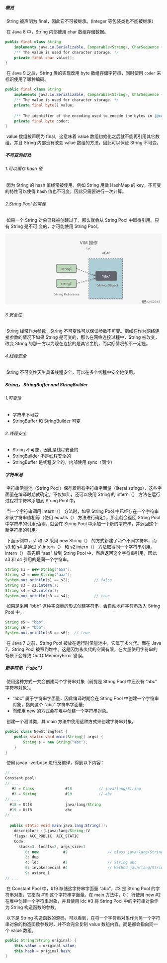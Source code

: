 ##### 概览

​	String 被声明为 final，因此它不可被继承。(Integer 等包装类也不能被继承）

​	在 Java 8 中，String 内部使用 char 数组存储数据。

```java
public final class String
    implements java.io.Serializable, Comparable<String>, CharSequence {
    /** The value is used for character storage. */
    private final char value[];
}
```

​	在 Java 9 之后，String 类的实现改用 byte 数组存储字符串，同时使用 `coder` 来标识使用了哪种编码。

```java
public final class String
    implements java.io.Serializable, Comparable<String>, CharSequence {
    /** The value is used for character storage. */
    private final byte[] value;

    /** The identifier of the encoding used to encode the bytes in {@code value}. */
    private final byte coder;
}
```

​	value 数组被声明为 final，这意味着 value 数组初始化之后就不能再引用其它数组。并且 String 内部没有改变 value 数组的方法，因此可以保证 String 不可变。

##### 不可变的好处

###### 	1.可以缓存 hash 值

​	因为 String 的 hash 值经常被使用，例如 String 用做 HashMap 的 key。不可变的特性可以使得 	hash 值也不可变，因此只需要进行一次计算。

###### 	2.String Pool 的需要

​	如果一个 String 对象已经被创建过了，那么就会从 String Pool 中取得引用。只有 String 是不可	变的，才可能使用 String Pool。


![string1](String.assets/string1.png)


###### 3.安全性

​	String 经常作为参数，String 不可变性可以保证参数不可变。例如在作为网络连接参数的情况下如果 String 是可变的，那么在网络连接过程中，String 被改变，改变 String 的那一方以为现在连接的是其它主机，而实际情况却不一定是。

###### 4.线程安全

​	String 不可变性天生具备线程安全，可以在多个线程中安全地使用。

##### String， StringBuffer and StringBuilder

###### 1.可变性

- 字符串不可变
- StringBuffer 和 StringBuilder 可变

###### 2.线程安全

- String 不可变，因此是线程安全的
- StringBuilder 不是线程安全的
- StringBuffer 是线程安全的，内部使用 sync（同步）

##### 字符串池

​	字符串常量池（String Pool）保存着所有字符串字面量（literal strings），这些字面量在编译时期就确定。不仅如此，还可以使用 String 的 intern（） 方法在运行过程将字符串添加到 String Pool 中。

​	当一个字符串调用 intern（） 方法时，如果 String Pool 中已经存在一个字符串和该字符串值相等（使用 equals（） 方法进行确定），那么就会返回 String Pool 中字符串的引用;否则，就会在 String Pool 中添加一个新的字符串，并返回这个新字符串的引用。

​	下面示例中，s1 和 s2 采用 new String（） 的方式新建了两个不同字符串，而 s3 和 s4 是通过 s1.intern（） 和 s2.intern（） 方法取得同一个字符串引用。intern（） 首先把 “aaa” 放到 String Pool 中，然后返回这个字符串引用，因此 s3 和 s4 引用的是同一个字符串。

```java
String s1 = new String("aaa");
String s2 = new String("aaa");
System.out.println(s1 == s2);           // false
String s3 = s1.intern();
String s4 = s2.intern();
System.out.println(s3 == s4);           // true
```

​	如果是采用 “bbb” 这种字面量的形式创建字符串，会自动地将字符串放入 String Pool 中。

```java
String s5 = "bbb";
String s6 = "bbb";
System.out.println(s5 == s6);  // true
```

​	在 Java 7 之前，String Pool 被放在运行时常量池中，它属于永久代。而在 Java 7，String Pool 被移到堆中。这是因为永久代的空间有限，在大量使用字符串的场景下会导致 OutOfMemoryError 错误。

##### 新字符串（“abc”）

​	使用这种方式一共会创建两个字符串对象（前提是 String Pool 中还没有 “abc” 字符串对象）。

- “abc” 属于字符串字面量，因此编译时期会在 String Pool 中创建一个字符串对象，指向这个 “abc” 字符串字面量;
- 而使用 new 的方式会在堆中创建一个字符串对象。

​	创建一个测试类，其 main 方法中使用这种方式来创建字符串对象。

```java
public class NewStringTest {
    public static void main(String[] args) {
        String s = new String("abc");
    }
}
```

​	使用 javap -verbose 进行反编译，得到以下内容：

```java
// ...
Constant pool:
// ...
   #2 = Class              #18            // java/lang/String
   #3 = String             #19            // abc
// ...
  #18 = Utf8               java/lang/String
  #19 = Utf8               abc
// ...

  public static void main(java.lang.String[]);
    descriptor: ([Ljava/lang/String;)V
    flags: ACC_PUBLIC, ACC_STATIC
    Code:
      stack=3, locals=2, args_size=1
         0: new           #2                  // class java/lang/String
         3: dup
         4: ldc           #3                  // String abc
         6: invokespecial #4                  // Method java/lang/String."<init>":(Ljava/lang/String;)V
         9: astore_1
// ...
```

​	在 Constant Pool 中，#19 存储这字符串字面量 “abc”，#3 是 String Pool 的字符串对象，它指向 #19 这个字符串字面量。在 main 方法中，0： 行使用 new #2 在堆中创建一个字符串对象，并且使用 ldc #3 将 String Pool 中的字符串对象作为 String 构造函数的参数。

​	以下是 String 构造函数的源码，可以看到，在将一个字符串对象作为另一个字符串对象的构造函数参数时，并不会完全复制 value 数组内容，而是都会指向同一个 value 数组。

```java
public String(String original) {
    this.value = original.value;
    this.hash = original.hash;
}
```

